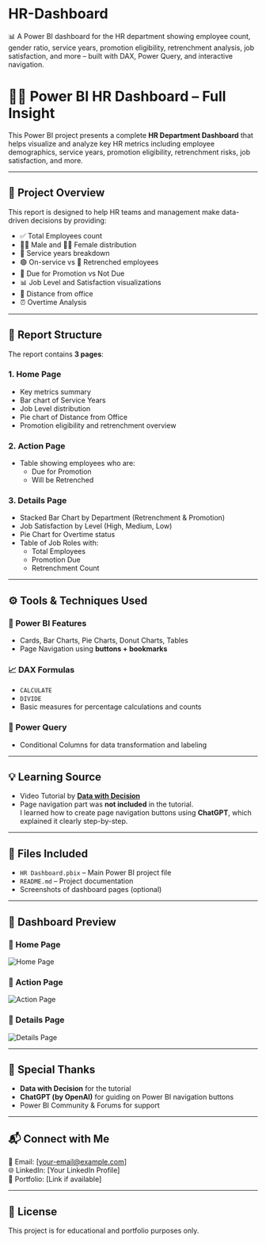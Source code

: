 # HR-Dashboard
📊 A Power BI dashboard for the HR department showing employee count, gender ratio, service years, promotion eligibility, retrenchment analysis, job satisfaction, and more – built with DAX, Power Query, and interactive navigation.

# 🧑‍💼 Power BI HR Dashboard – Full Insight

This Power BI project presents a complete **HR Department Dashboard** that helps visualize and analyze key HR metrics including employee demographics, service years, promotion eligibility, retrenchment risks, job satisfaction, and more.

---

## 📌 Project Overview

This report is designed to help HR teams and management make data-driven decisions by providing:

- ✅ Total Employees count
- 👨‍💼 Male and 👩‍💼 Female distribution
- 📅 Service years breakdown
- 🟢 On-service vs 🔴 Retrenched employees
- 🎯 Due for Promotion vs Not Due
- 📊 Job Level and Satisfaction visualizations
- 🧭 Distance from office
- ⏰ Overtime Analysis

---

## 🧾 Report Structure

The report contains **3 pages**:

### 1. Home Page  
- Key metrics summary  
- Bar chart of Service Years  
- Job Level distribution  
- Pie chart of Distance from Office  
- Promotion eligibility and retrenchment overview

### 2. Action Page  
- Table showing employees who are:
  - Due for Promotion
  - Will be Retrenched

### 3. Details Page  
- Stacked Bar Chart by Department (Retrenchment & Promotion)
- Job Satisfaction by Level (High, Medium, Low)
- Pie Chart for Overtime status
- Table of Job Roles with:
  - Total Employees
  - Promotion Due
  - Retrenchment Count

---

## ⚙️ Tools & Techniques Used

### 🔧 Power BI Features
- Cards, Bar Charts, Pie Charts, Donut Charts, Tables
- Page Navigation using **buttons + bookmarks**

### 📈 DAX Formulas
- `CALCULATE`
- `DIVIDE`
- Basic measures for percentage calculations and counts

### 🔄 Power Query
- Conditional Columns for data transformation and labeling

---

## 💡 Learning Source

- Video Tutorial by [**Data with Decision**](https://www.youtube.com/@DataWithDecision)
- Page navigation part was **not included** in the tutorial.  
  I learned how to create page navigation buttons using **ChatGPT**, which explained it clearly step-by-step.

---

## 📂 Files Included

- `HR Dashboard.pbix` – Main Power BI project file  
- `README.md` – Project documentation  
- Screenshots of dashboard pages (optional)

---

## 📸 Dashboard Preview

### 🔹 Home Page  
![Home Page](./screenshots/home.png)

### 🔹 Action Page  
![Action Page](./screenshots/action.png)

### 🔹 Details Page  
![Details Page](./screenshots/details.png)

---

## 🙌 Special Thanks

- **Data with Decision** for the tutorial  
- **ChatGPT (by OpenAI)** for guiding on Power BI navigation buttons  
- Power BI Community & Forums for support

---

## 📬 Connect with Me

📧 Email: [your-email@example.com]  
🌐 LinkedIn: [Your LinkedIn Profile]  
📁 Portfolio: [Link if available]

---

## 📌 License

This project is for educational and portfolio purposes only.
